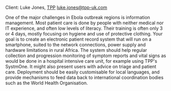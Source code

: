 Client: Luke Jones, [TPP](TPP "wikilink") <luke.jones@tpp-uk.com>

One of the major challenges in Ebola outbreak regions is information
management. Most patient care is done by people with neither medical nor
IT experience, and often low levels of literacy. Their training is often
only 3 or 4 days, mostly focusing on hygiene and use of protective
clothing. Your goal is to create an electronic patient record system
that will run on a smartphone, suited to the network connections, power
supply and hardware limitations in rural Africa. The system should help
regular collection and progression monitoring of symptom reports and
vital signs as would be done in a hospital intensive care unit, for
example using TPP's SystmOne. It might also present users with advice on
triage and patient care. Deployment should be easily customisable for
local languages, and provide mechanisms to feed data back to
international coordination bodies such as the World Health Organisation.